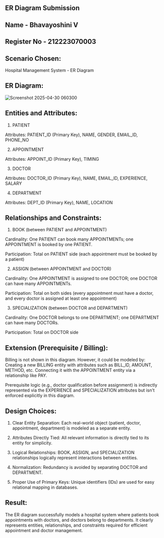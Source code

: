 ## ER Diagram Submission 
## Name - Bhavayoshini V 
## Register No - 212223070003

## Scenario Chosen:
 Hospital Management System - ER Diagram

## ER Diagram:
![Screenshot 2025-04-30 060300](https://github.com/user-attachments/assets/796865d6-081d-4f4b-9139-1ebfeb7712c0)

## Entities and Attributes:

1. PATIENT
   
Attributes:
PATIENT_ID (Primary Key),
NAME,
GENDER,
EMAIL_ID,
PHONE_NO

2. APPOINTMENT

Attributes:
APPOINT_ID (Primary Key),
TIMING

3. DOCTOR
   
Attributes:
DOCTOR_ID (Primary Key),
NAME,
EMAIL_ID,
EXPERIENCE,
SALARY

4. DEPARTMENT

Attributes:
DEPT_ID (Primary Key),
NAME,
LOCATION

## Relationships and Constraints:


1. BOOK (between PATIENT and APPOINTMENT)

Cardinality: One PATIENT can book many APPOINTMENTs; one APPOINTMENT is booked by one PATIENT.

Participation: Total on PATIENT side (each appointment must be booked by a patient)


2. ASSIGN (between APPOINTMENT and DOCTOR)

Cardinality: One APPOINTMENT is assigned to one DOCTOR; one DOCTOR can have many APPOINTMENTs.

Participation: Total on both sides (every appointment must have a doctor, and every doctor is assigned at least one appointment)


3. SPECIALIZATION (between DOCTOR and DEPARTMENT)

Cardinality: One DOCTOR belongs to one DEPARTMENT; one DEPARTMENT can have many DOCTORs.

Participation: Total on DOCTOR side

## Extension (Prerequisite / Billing):

Billing is not shown in this diagram. However, it could be modeled by:
Creating a new BILLING entity with attributes such as BILL_ID, AMOUNT, METHOD, etc.
Connecting it with the APPOINTMENT entity via a relationship like PAY.

Prerequisite logic (e.g., doctor qualification before assignment) is indirectly represented via the EXPERIENCE and SPECIALIZATION attributes but isn't enforced explicitly in this diagram.

## Design Choices:

1. Clear Entity Separation: Each real-world object (patient, doctor, appointment, department) is modeled as a separate entity.

2. Attributes Directly Tied: All relevant information is directly tied to its entity for simplicity.

3. Logical Relationships: BOOK, ASSIGN, and SPECIALIZATION relationships logically represent interactions between entities.

4. Normalization: Redundancy is avoided by separating DOCTOR and DEPARTMENT.

5. Proper Use of Primary Keys: Unique identifiers (IDs) are used for easy relational mapping in databases.

## Result:

The ER diagram successfully models a hospital system where patients book appointments with doctors, and doctors belong to departments.
It clearly represents entities, relationships, and constraints required for efficient appointment and doctor management.
